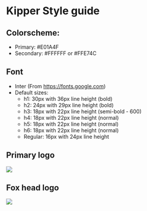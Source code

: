 # Kipper Style guide

## Colorscheme:

- Primary: #E01A4F
- Secondary: #FFFFFF or #FFE74C

## Font

- Inter (From https://fonts.google.com)
- Default sizes:
  - h1: 30px with 36px line height (bold)
  - h2: 24px with 29px line height (bold)
  - h3: 18px with 22px line height (semi-bold - 600)
  - h4: 18px with 22px line height (normal)
  - h5: 18px with 22px line height (normal)
  - h6: 18px with 22px line height (normal)
  - Regular: 16px with 24px line height

## Primary logo

![](https://raw.githubusercontent.com/Luna-Klatzer/Kipper/main/img/Kipper-Logo-with-head.png)

## Fox head logo

![](https://raw.githubusercontent.com/Luna-Klatzer/Kipper/main/img/Kipper-Fox-Head.png)
